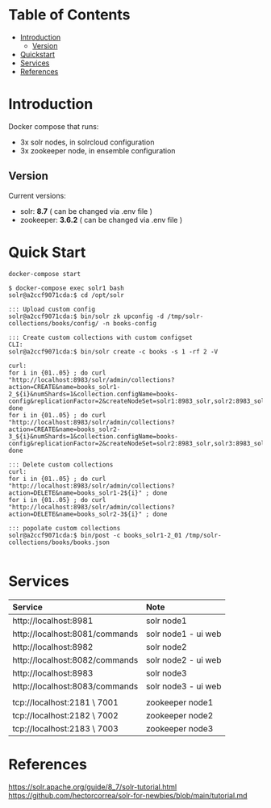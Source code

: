 # Table of Contents
- [Introduction](#introduction)
    - [Version](#version)
- [Quickstart](#quick-start)
- [Services](#services)
- [References](#references)

# Introduction

Docker compose that runs:
- 3x solr nodes, in solrcloud configuration
- 3x zookeeper node, in ensemble configuration

## Version

Current versions:
- solr: **8.7** ( can be changed via .env file )
- zookeeper: **3.6.2**  ( can be changed via .env file )

# Quick Start

```
docker-compose start

$ docker-compose exec solr1 bash
solr@a2ccf9071cda:$ cd /opt/solr

::: Upload custom config
solr@a2ccf9071cda:$ bin/solr zk upconfig -d /tmp/solr-collections/books/config/ -n books-config

::: Create custom collections with custom configset
CLI:
solr@a2ccf9071cda:$ bin/solr create -c books -s 1 -rf 2 -V

curl:
for i in {01..05} ; do curl "http://localhost:8983/solr/admin/collections?action=CREATE&name=books_solr1-2_${i}&numShards=1&collection.configName=books-config&replicationFactor=2&createNodeSet=solr1:8983_solr,solr2:8983_solr"; done
for i in {01..05} ; do curl "http://localhost:8983/solr/admin/collections?action=CREATE&name=books_solr2-3_${i}&numShards=1&collection.configName=books-config&replicationFactor=2&createNodeSet=solr2:8983_solr,solr3:8983_solr"; done

::: Delete custom collections
curl:
for i in {01..05} ; do curl "http://localhost:8983/solr/admin/collections?action=DELETE&name=books_solr1-2${i}" ; done
for i in {01..05} ; do curl "http://localhost:8983/solr/admin/collections?action=DELETE&name=books_solr2-3${i}" ; done

::: popolate custom collections
solr@a2ccf9071cda:$ bin/post -c books_solr1-2_01 /tmp/solr-collections/books/books.json 


```

# Services
| Service   | Note |
| :---      | :--- |
| http://localhost:8981 | solr node1 |
| http://localhost:8081/commands | solr node1 - ui web |
| http://localhost:8982 | solr node2 |
| http://localhost:8082/commands | solr node2 - ui web |
| http://localhost:8983 | solr node3 |
| http://localhost:8083/commands | solr node3 - ui web |
| | |
| tcp://localhost:2181 \ 7001 | zookeeper node1 |
| tcp://localhost:2182 \ 7002 | zookeeper node2 |
| tcp://localhost:2183 \ 7003 | zookeeper node3 |

# References
https://solr.apache.org/guide/8_7/solr-tutorial.html
https://github.com/hectorcorrea/solr-for-newbies/blob/main/tutorial.md
